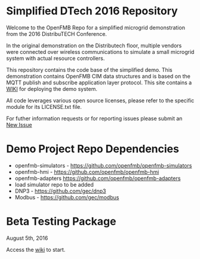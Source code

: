 # Simplified DTech 2016 Repository 
Welcome to the OpenFMB Repo for a simplified microgrid demonstration from the 2016 DistribuTECH Conference.

In the original demonstration on the Distributech floor, multiple vendors were connected over wireless communications to simulate a small microgrid system with actual resource controllers.  

This repository contains the code base of the simplified demo. This demonstration contains OpenFMB CIM data structures and is based on the MQTT publish and subscribe application layer protocol.  This site contains a [WIKI](https://github.com/openfmb/dtech-demo-2016/wiki) for deploying the demo system. 

All code leverages various open source licenses, please refer to the specific module for its LICENSE.txt file.

For futher information requests or for reporting issues please submit an [New Issue](https://github.com/openfmb/dtech-demo-2016/issues/new)


# Demo Project Repo Dependencies

 + openfmb-simulators - https://github.com/openfmb/openfmb-simulators
 + openfmb-hmi - https://github.com/openfmb/openfmb-hmi
 + openfmb-adapters https://github.com/openfmb/openfmb-adapters
 +  load simulator repo to be added
 + DNP3 - https://github.com/gec/dnp3
 + Modbus - https://github.com/gec/modbus
  
# Beta Testing Package

August 5th, 2016

Access the [wiki](https://github.com/openfmb/dtech-demo-2016/wiki) to start.







